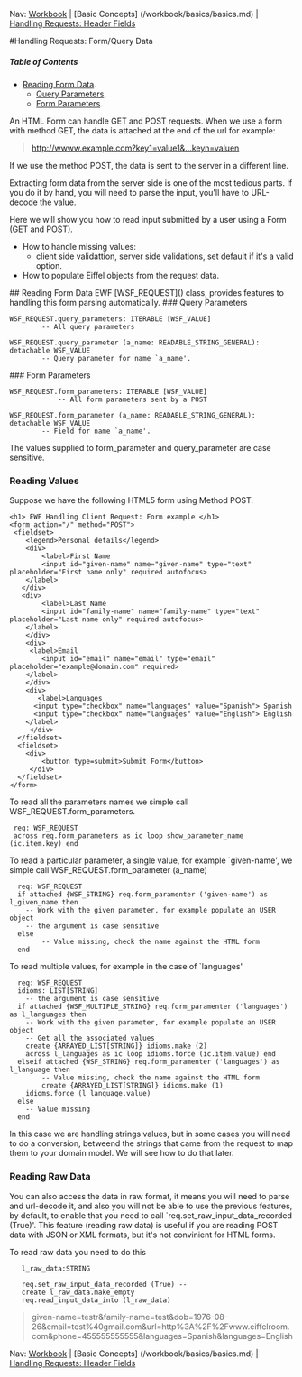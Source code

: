 Nav: [Workbook](../workbook.md) | [Basic Concepts] (/workbook/basics/basics.md) | [Handling Requests: Header Fields](/workbook/handling_request/headers.md) 


#Handling Requests: Form/Query Data


##### Table of Contents  
- [Reading Form Data](#read).
  - [Query Parameters](#query).
  - [Form Parameters](#form).

An HTML Form can handle GET and POST requests.
When we use a form with method GET, the data is attached at the end of the url for example:

>http://wwww.example.com?key1=value1&...keyn=valuen

If we use the method POST, the data is sent to the server in a different line.

Extracting form data from the server side is one of the most tedious parts. If you do it by hand, you will need 
to parse the input, you'll have to URL-decode the value.

Here we will show you how to read input submitted by a user using a Form (GET and POST).
 * How to handle missing values:
   * client side validattion, server side validations, set default if it's a valid option.
 * How to populate Eiffel objects from the request data.          

<a name="read"/>
## Reading Form Data
EWF [WSF_REQUEST]() class, provides features to handling this form parsing automatically.

<a name="query"/>
### Query Parameters

	WSF_REQUEST.query_parameters: ITERABLE [WSF_VALUE]
			-- All query parameters
	
	WSF_REQUEST.query_parameter (a_name: READABLE_STRING_GENERAL): detachable WSF_VALUE
			-- Query parameter for name `a_name'.
<a name="form"/>
### Form Parameters

	WSF_REQUEST.form_parameters: ITERABLE [WSF_VALUE]
      			-- All form parameters sent by a POST
      
	WSF_REQUEST.form_parameter (a_name: READABLE_STRING_GENERAL): detachable WSF_VALUE
			-- Field for name `a_name'.

The values supplied to form_parameter and query_parameter are case sensitive.


### Reading Values

Suppose we have the following HTML5 form using Method POST.

```
<h1> EWF Handling Client Request: Form example </h1>  
<form action="/" method="POST">
 <fieldset> 
    <legend>Personal details</legend> 
    <div> 
        <label>First Name
	    <input id="given-name" name="given-name" type="text" placeholder="First name only" required autofocus> 
	</label>
   </div>
   <div> 
        <label>Last Name
	    <input id="family-name" name="family-name" type="text" placeholder="Last name only" required autofocus> 
	</label>
    </div>
    <div>
	 <label>Email 
	    <input id="email" name="email" type="email" placeholder="example@domain.com" required>
	</label> 
    </div> 
    <div>  
       <label>Languages 
	  <input type="checkbox" name="languages" value="Spanish"> Spanish
	  <input type="checkbox" name="languages" value="English"> English 
	</label> 
     </div> 
  </fieldset>
  <fieldset> 
  	<div> 
	    <button type=submit>Submit Form</button> 
	 </div> 
  </fieldset> 
</form>
```
To read all the parameters names we simple call WSF_REQUEST.form_parameters. 

```
 req: WSF_REQUEST
 across req.form_parameters as ic loop show_parameter_name (ic.item.key) end
```
To read a particular parameter, a single value, for example `given-name', we simple call WSF_REQUEST.form_parameter (a_name)
```
  req: WSF_REQUEST 
  if attached {WSF_STRING} req.form_paramenter ('given-name') as l_given_name then
  	-- Work with the given parameter, for example populate an USER object
  	-- the argument is case sensitive
  else
        -- Value missing, check the name against the HTML form 
  end
```

To read multiple values, for example in the case of `languages'

```
  req: WSF_REQUEST 
  idioms: LIST[STRING]
  	-- the argument is case sensitive
  if attached {WSF_MULTIPLE_STRING} req.form_paramenter ('languages') as l_languages then
  	-- Work with the given parameter, for example populate an USER object
  	-- Get all the associated values
  	create {ARRAYED_LIST[STRING]} idioms.make (2)
	across l_languages as ic loop idioms.force (ic.item.value) end
  elseif attached {WSF_STRING} req.form_paramenter ('languages') as l_language then
        -- Value missing, check the name against the HTML form 
        create {ARRAYED_LIST[STRING]} idioms.make (1)
	idioms.force (l_language.value)
  else
  	-- Value missing 
  end
```
In this case we are handling strings values, but in some cases you will need to do a conversion, betweend the strings that came from the request to map them to your domain model. We will see how to do that later.

### Reading Raw Data
You can also access the data in raw format, it means you will need to parse and url-decode it, and also you will not be able to use the previous features, by default, to enable that you need to call `req.set_raw_input_data_recorded (True)'. This feature (reading raw data) is useful if you are reading POST data with JSON or XML formats, but it's not convinient for HTML forms.

To read raw data you need to do this

```
   l_raw_data:STRING
   
   req.set_raw_input_data_recorded (True) --
   create l_raw_data.make_empty
   req.read_input_data_into (l_raw_data)
```

> given-name=testr&family-name=test&dob=1976-08-26&email=test%40gmail.com&url=http%3A%2F%2Fwww.eiffelroom.com&phone=455555555555&languages=Spanish&languages=English			



Nav: [Workbook](../workbook.md) | [Basic Concepts] (/workbook/basics/basics.md) | [Handling Requests: Header Fields](/workbook/handling_request/headers.md) 

